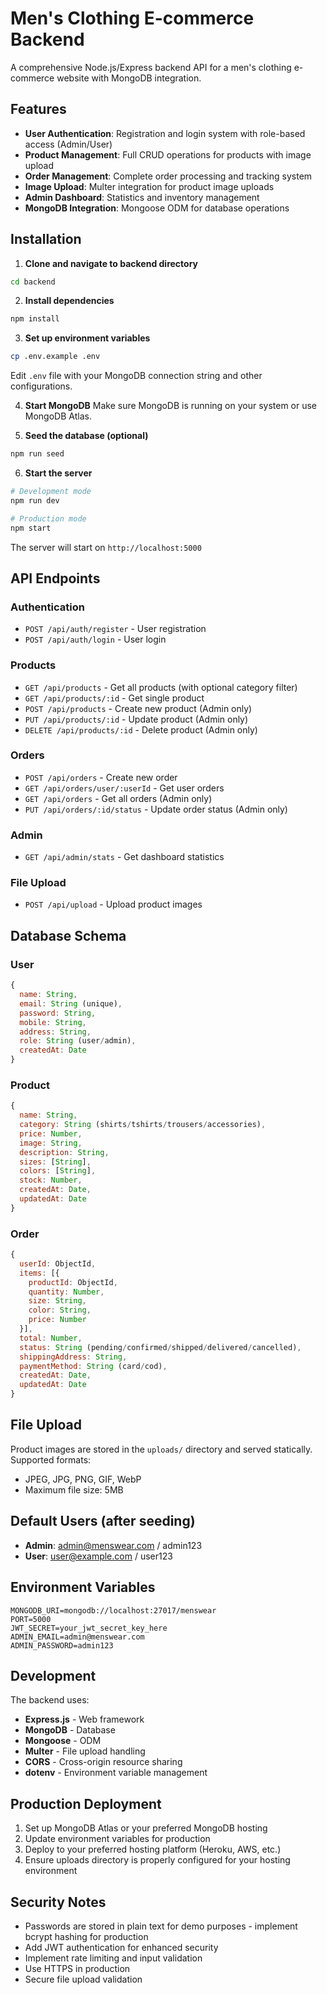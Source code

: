 # Men's Clothing E-commerce Backend

A comprehensive Node.js/Express backend API for a men's clothing e-commerce website with MongoDB integration.

## Features

- **User Authentication**: Registration and login system with role-based access (Admin/User)
- **Product Management**: Full CRUD operations for products with image upload
- **Order Management**: Complete order processing and tracking system
- **Image Upload**: Multer integration for product image uploads
- **Admin Dashboard**: Statistics and inventory management
- **MongoDB Integration**: Mongoose ODM for database operations

## Installation

1. **Clone and navigate to backend directory**
```bash
cd backend
```

2. **Install dependencies**
```bash
npm install
```

3. **Set up environment variables**
```bash
cp .env.example .env
```
Edit `.env` file with your MongoDB connection string and other configurations.

4. **Start MongoDB**
Make sure MongoDB is running on your system or use MongoDB Atlas.

5. **Seed the database (optional)**
```bash
npm run seed
```

6. **Start the server**
```bash
# Development mode
npm run dev

# Production mode
npm start
```

The server will start on `http://localhost:5000`

## API Endpoints

### Authentication
- `POST /api/auth/register` - User registration
- `POST /api/auth/login` - User login

### Products
- `GET /api/products` - Get all products (with optional category filter)
- `GET /api/products/:id` - Get single product
- `POST /api/products` - Create new product (Admin only)
- `PUT /api/products/:id` - Update product (Admin only)
- `DELETE /api/products/:id` - Delete product (Admin only)

### Orders
- `POST /api/orders` - Create new order
- `GET /api/orders/user/:userId` - Get user orders
- `GET /api/orders` - Get all orders (Admin only)
- `PUT /api/orders/:id/status` - Update order status (Admin only)

### Admin
- `GET /api/admin/stats` - Get dashboard statistics

### File Upload
- `POST /api/upload` - Upload product images

## Database Schema

### User
```javascript
{
  name: String,
  email: String (unique),
  password: String,
  mobile: String,
  address: String,
  role: String (user/admin),
  createdAt: Date
}
```

### Product
```javascript
{
  name: String,
  category: String (shirts/tshirts/trousers/accessories),
  price: Number,
  image: String,
  description: String,
  sizes: [String],
  colors: [String],
  stock: Number,
  createdAt: Date,
  updatedAt: Date
}
```

### Order
```javascript
{
  userId: ObjectId,
  items: [{
    productId: ObjectId,
    quantity: Number,
    size: String,
    color: String,
    price: Number
  }],
  total: Number,
  status: String (pending/confirmed/shipped/delivered/cancelled),
  shippingAddress: String,
  paymentMethod: String (card/cod),
  createdAt: Date,
  updatedAt: Date
}
```

## File Upload

Product images are stored in the `uploads/` directory and served statically. Supported formats:
- JPEG, JPG, PNG, GIF, WebP
- Maximum file size: 5MB

## Default Users (after seeding)

- **Admin**: admin@menswear.com / admin123
- **User**: user@example.com / user123

## Environment Variables

```env
MONGODB_URI=mongodb://localhost:27017/menswear
PORT=5000
JWT_SECRET=your_jwt_secret_key_here
ADMIN_EMAIL=admin@menswear.com
ADMIN_PASSWORD=admin123
```

## Development

The backend uses:
- **Express.js** - Web framework
- **MongoDB** - Database
- **Mongoose** - ODM
- **Multer** - File upload handling
- **CORS** - Cross-origin resource sharing
- **dotenv** - Environment variable management

## Production Deployment

1. Set up MongoDB Atlas or your preferred MongoDB hosting
2. Update environment variables for production
3. Deploy to your preferred hosting platform (Heroku, AWS, etc.)
4. Ensure uploads directory is properly configured for your hosting environment

## Security Notes

- Passwords are stored in plain text for demo purposes - implement bcrypt hashing for production
- Add JWT authentication for enhanced security
- Implement rate limiting and input validation
- Use HTTPS in production
- Secure file upload validation